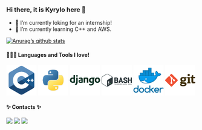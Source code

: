 ### Hi there, it is Kyrylo here 👋


- 🔭 I’m currently loking for an internship! 
- 🌱 I’m currently learning C++ and AWS.



 [![Anurag’s github stats](https://github-readme-stats.vercel.app/api?username=KyryloKalinichenko)](https://github.com/KyryloKalinichenko)
 


 
#### 👨🏻‍💻 Languages and Tools I love!<br />
  <code><img height="80" src="https://raw.githubusercontent.com/github/explore/80688e429a7d4ef2fca1e82350fe8e3517d3494d/topics/cpp/cpp.png"></code>
  <code><img height="80" src="https://raw.githubusercontent.com/github/explore/80688e429a7d4ef2fca1e82350fe8e3517d3494d/topics/python/python.png"></code>
  <code><img height="80" src="https://raw.githubusercontent.com/github/explore/80688e429a7d4ef2fca1e82350fe8e3517d3494d/topics/django/django.png"></code>
  <code><img height="80" src="https://raw.githubusercontent.com/github/explore/80688e429a7d4ef2fca1e82350fe8e3517d3494d/topics/bash/bash.png"></code>
  <code><img height="80" src="https://raw.githubusercontent.com/github/explore/80688e429a7d4ef2fca1e82350fe8e3517d3494d/topics/docker/docker.png"></code>
  <code><img height="80" src="https://raw.githubusercontent.com/github/explore/80688e429a7d4ef2fca1e82350fe8e3517d3494d/topics/git/git.png"></code>
 

#### ✨ Contacts ✨ <br />

<code><img height="40" href="https://www.linkedin.com/in/kyrylo-kalinichenko/" src="https://img.shields.io/badge/linkedin-%230077B5.svg?style=for-the-badge&logo=linkedin&logoColor=white"></code>
<code><img height="40" src="https://img.shields.io/badge/Gmail-D14836?style=for-the-badge&logo=gmail&logoColor=white"></code>
<code><img height="40" href="https://www.hackerrank.com/kirillstomper" src="https://img.shields.io/badge/-Hackerrank-2EC866?style=for-the-badge&logo=HackerRank&logoColor=white"></code>

<!--
**KyryloKalinichenko/KyryloKalinichenko** is a ✨ _special_ ✨ repository because its `README.md` (this file) appears on your GitHub profile.

Here are some ideas to get you started:


- 🤔 I’m looking for help with ...
- 💬 Ask me about ...
- 📫 How to reach me: ...
- 😄 Pronouns: ...
- ⚡ Fun fact: ...
-->
